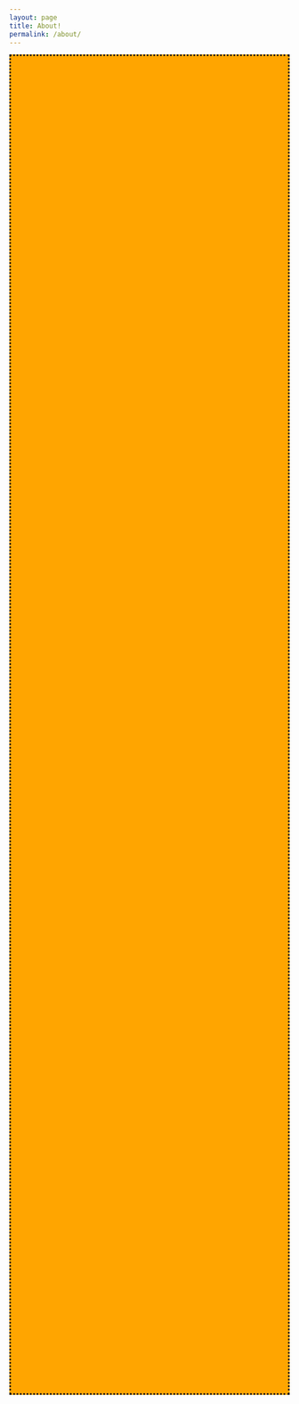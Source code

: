 ```yaml
---
layout: page
title: About!
permalink: /about/
---
```

<style>
    /* Style looks pretty compact, trace grid-container and grid-item in the code */
    .grid-container {
        height: 40vh;
        display: grid;
        grid-template-columns: repeat(auto-fill, minmax(150px, 1fr)); /* Dynamic columns */
        gap: 10px;
    }
    .grid-description {
        height: 60vh;
        display: grid;
        background-color: orange;
        text-align: center;
        border-style: dotted;
    }
    .grid-description p {
        60vh
        font-family: monospace;
    }
    .grid-item {
        text-align: center;
    }
    .grid-item img {
        width: 100%;
        height: 100px; /* Fixed height for uniformity */
        object-fit: contain; /* Ensure the image fits within the fixed height */
    }
    .grid-item p {
        margin: 5px 0; /* Add some margin for spacing */
    }
    
</style>

<!-- This grid_container class is for the CSS styling, the id is for JavaScript connection -->
<div class="grid-description" id="grid_description">

</div> 

<div class="grid-container" id="grid_container">

</div>



<script>
    // 1. Make a connection to the HTML container defined in the HTML div
    var container = document.getElementById("grid_description");
    var container_2 = document2.getElementById("grid_container"); // This container connects to the HTML div
    
    // 2. Define a JavaScript object for our http source and our data rows for the Living in the World grid
    var http_source = "https://upload.wikimedia.org/wikipedia/commons/";
    var where_i_am_from = [
        {"flag": "4/41/Flag_of_India.svg", "greeting": "Hey", "description": "My parents were born in India, but I was born in the United States"},
        {"flag": "a/a9/Flag_of_the_United_States_%28DoS_ECA_Color_Standard%29.svg", "greeting": "Hey", "description": "I was born in the United States in the state of California}
    ]; 
    
    // 3a. Consider how to update style count for size of container
    // The grid-template-columns has been defined as dynamic with auto-fill and minmax

      description.className = "grid-description";
    var favorite_color = "My favorite color is orange, specifically a light orange because I don't like dark oranges that much";
    var interests = [ 
        {"image": "https://archives.bulbagarden.net/media/upload/thumb/e/e2/0906Sprigatito.png/500px-0906Sprigatito.png", "alt": "Picture of Sprigatito", "description": "I love pokemon a lot, has to be one of my favorite series. I think that              grass pokemon are the cutest, and my favorite current gen pokemon has to be Sprigattito :D"},
        {"image": "https://images-na.ssl-images-amazon.com/images/S/compressed.photo.goodreads.com/books/1353048590i/6334.jpg", "alt": "Cover of Never Let Me Go", "description": "I also enjoy reading books a lot, and while I have primarily read           fantasy books I am trying to read more classics like The Scarlet Letter. I am currently reading Never Let Me Go by Kazuo Ishiguro (sounds Japanese but he is actually british)}
        ];
    for (const location of interests) {
        // Create the div for "grid-description" to create the description of me 
        var my_background = document.createElement("div");
        my_background.className = "grid-description";
        
        // Create the images to better describe myself
        var description_img = document.createElement("img");
        description_img.src = http_source + location.flag;
        description_img.alt = location.alt;
        
        // Adds the "p" HTML tag for the description of me
        var descriptions = document.createElement("p");
        descriptions.textContent = location.description;
       
        my_background.appendChild(description_img);
        my_background.appendChild(descriptions);
        container.appendChild(my_background);
        
    }
    // 3b. Build grid items inside of our container for each row of data
    for (const location of where_i_am_from) {
        // Create a "div" with "class grid-item" for each row
        var gridItem = document2.createElement("div");
        gridItem.className = "grid-item";  // This class name connects the gridItem to the CSS style elements
        // Add "img" HTML tag for the flag
        var img = document2.createElement("img");
        img.src = http_source + location.flag; // concatenate the source and flag
        img.alt = location.flag + " Flag"; // add alt text for accessibility

        // Add "p" HTML tag for the description
        var description = document2.createElement("p");
        description.textContent = location.description; // extract the description

        // Add "p" HTML tag for the greeting
        var greeting = document2.createElement("p");
        greeting.textContent = location.greeting;  // extract the greeting

        // Append img and p HTML tags to the grid item DIV
        gridItem.appendChild(img);
        gridItem.appendChild(description);
        gridItem.appendChild(greeting);

        // Append the grid item DIV to the container DIV
        container_2.appendChild(gridItem);
    }
    
</script>
